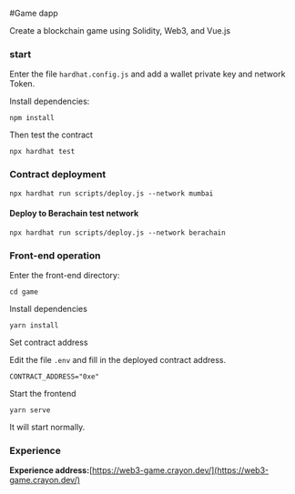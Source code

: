 #Game dapp

Create a blockchain game using Solidity, Web3, and Vue.js

### start

Enter the file `hardhat.config.js` and add a wallet private key and network Token.

Install dependencies:

```
npm install
```

Then test the contract

```
npx hardhat test
```

### Contract deployment

```
npx hardhat run scripts/deploy.js --network mumbai
```

#### Deploy to Berachain test network

```
npx hardhat run scripts/deploy.js --network berachain
```

### Front-end operation

Enter the front-end directory:

```
cd game
```

Install dependencies

```
yarn install
```

Set contract address

Edit the file `.env` and fill in the deployed contract address.

```
CONTRACT_ADDRESS="0xe"
```

Start the frontend

```
yarn serve
```

It will start normally.

### Experience

**Experience address:**[https://web3-game.crayon.dev/](https://web3-game.crayon.dev/)